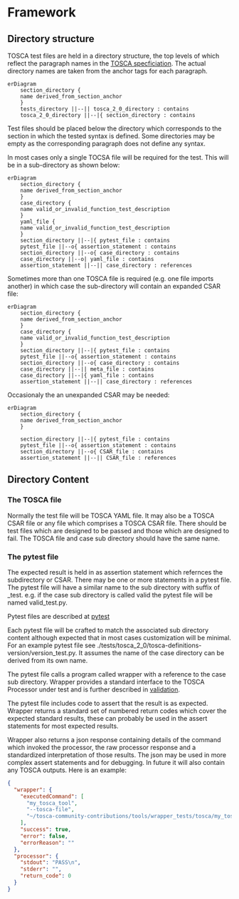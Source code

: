 # Framework

## Directory structure
TOSCA test files are held in a directory structure, the top levels of which reflect the paragraph names in the [TOSCA specficiation](https://github.com/oasis-tcs/tosca-specs). The actual directory names are taken from the anchor tags for each paragraph. 

```mermaid
erDiagram
    section_directory {
    name derived_from_section_anchor
    }
    tests_directory ||--|| tosca_2_0_directory : contains
    tosca_2_0_directory ||--|{ section_directory : contains
```

Test files should be placed below the directory which corresponds to the section in which the tested syntax is defined. Some directories may be empty as the corresponding paragraph does not define any syntax.

In most cases only a single TOCSA file will be required for the test. This will be in a sub-directory as shown below:

```mermaid
erDiagram
    section_directory {
    name derived_from_section_anchor
    }
    case_directory {
    name valid_or_invalid_function_test_description
    }
    yaml_file {
    name valid_or_invalid_function_test_description
    }
    section_directory ||--|{ pytest_file : contains
    pytest_file ||--o{ assertion_statement : contains
    section_directory ||--o{ case_directory : contains
    case_directory ||--o| yaml_file : contains
    assertion_statement ||--|| case_directory : references
```

Sometimes more than one TOSCA file is required (e.g. one file imports another) in which case the sub-directory will contain an expanded CSAR file:

```mermaid
erDiagram
    section_directory {
    name derived_from_section_anchor
    }
    case_directory {
    name valid_or_invalid_function_test_description
    }
    section_directory ||--|{ pytest_file : contains
    pytest_file ||--o{ assertion_statement : contains
    section_directory ||--o{ case_directory : contains
    case_directory ||--|| meta_file : contains
    case_directory ||--|{ yaml_file : contains
    assertion_statement ||--|| case_directory : references
```

Occasionaly the an unexpanded CSAR may be needed:

```mermaid
erDiagram
    section_directory {
    name derived_from_section_anchor
    }

    section_directory ||--|{ pytest_file : contains
    pytest_file ||--o{ assertion_statement : contains
    section_directory ||--o{ CSAR_file : contains
    assertion_statement ||--|| CSAR_file : references
```


## Directory Content

### The TOSCA file
Normally the test file will be TOSCA YAML file. It may also be a TOSCA CSAR file or any file which comprises a TOSCA CSAR file.
There should be test files which are designed to be passed and those which are designed to fail. The TOSCA file and case sub directory should have the same name.

### The pytest file
The expected result is held in as assertion statement which refernces the subdirectory or CSAR. There may be one or more statements in a pytest file. The pytest file will have a similar name to the sub directory with suffix of _test. e.g. if the case sub directory is called valid the pytest file will be named valid_test.py. 

Pytest files are described at [pytest](https://docs.pytest.org/en/stable/#)

Each pytest file will be crafted to match the associated sub directory content although expected that in most cases customization will be minimal. For an example pytest file see ./tests/tosca_2_0/tosca-definitions-version/version_test.py. It assumes the name of the case directory can be derived from its own name.

The pytest file calls a program called wrapper with a reference to the case sub directory. Wrapper provides a standard interface to the TOSCA Processor under test and is further described in [validation](validation.md).

The pytest file includes code to assert that the result is as expected. Wrapper returns a standard set of numbered return codes which cover the expected standard results, these can probably be used in the assert statements for most expected results.

Wrapper also returns a json response containing details of the command which invoked the processor, the raw processor response and a standardized interpretation of those results. The json may be used in more complex assert statements and for debugging. In future it will also contain any TOSCA outputs. Here is an example:

```json
{
  "wrapper": {
    "executedCommand": [
      "my_tosca_tool",
      "--tosca-file",
      "~/tosca-community-contributions/tools/wrapper_tests/tosca/my_tosca_tool/valid.yaml"
    ],
    "success": true,
    "error": false,
    "errorReason": ""
  },
  "processor": {
    "stdout": "PASS\n",
    "stderr": "",
    "return_code": 0
  }
}
